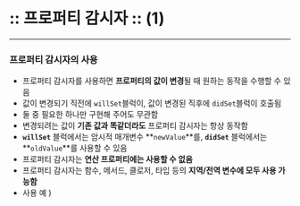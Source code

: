 # :: 프로퍼티 감시자 :: (1)

------

### 프로퍼티 감시자의 사용

- 프로퍼티 감시자를 사용하면 **프로퍼티의 값이 변경**될 때 원하는 동작을 수행할 수 있음
- 값이 변경되기 직전에 `willSet`블럭이, 값이 변경된 직후에 `didSet`블럭이 호출됨
- 둘 중 필요한 하나만 구현해 주어도 무관함
- 변경되려는 값이 **기존 값과 똑같더라도** 프로퍼티 감시자는 항상 동작함
- **`willSet`** 블럭에서는 암시적 매개변수 **`newValue`**를, **`didSet`** 블럭에서는 **`oldValue`**를 사용할 수 있음
- 프로퍼티 감시자는 **연산 프로퍼티에는 사용할 수 없음**
- 프로퍼티 감시자는 함수, 메서드, 클로저, 타입 등의 **지역/전역 변수에 모두 사용 가능함**
- 사용 예 )